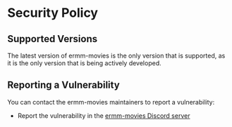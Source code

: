 # Security Policy

## Supported Versions

The latest version of ermm-movies is the only version that is supported, as it is the only version that is being actively developed.

## Reporting a Vulnerability

You can contact the ermm-movies maintainers to report a vulnerability:
 - Report the vulnerability in the [ermm-movies Discord server](https://ermm-movies.github.io/links/discord)
